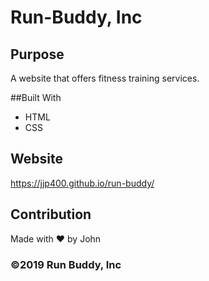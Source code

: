# Run-Buddy, Inc

## Purpose
A website that offers fitness training services.

##Built With
* HTML
* CSS

## Website
https://jjp400.github.io/run-buddy/

## Contribution
Made with ❤️ by John 

### ©️2019 Run Buddy, Inc
